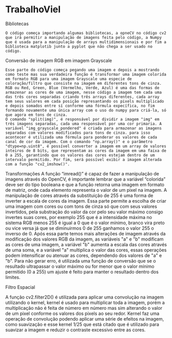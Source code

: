 # TrabalhoViel
Bibliotecas

	O código começa importando algumas bibliotecas, a opneCV no código cv2 que irá permitir a manipulação de imagens feita pelo código, a Numpy que é usada para a manipulação de arrays multidimensionais e por fim a biblioteca matplotib junto a pyplot que não chega a ser usado no código.

Conversão de imagem RGB em imagem Grayscale

	Esse parte do código começa pegando uma imagem e depois a mostrando como teste mas sua verdadeira função é transformar uma imagem colorida em formato RGB para uma imagem Grayscale uma especie de coloração/filtro que consiste na imagem em diferentes tons de cinza. RGB ou Red, Green, Blue (Vermelho, Verde, Azul) é uma das formas de armazenar as cores de uma imagem, nesse código a imagem tem cada uma das três cores separadas criando três arrays diferentes, cada array tem seus valores em cada posição represantando os pixels multiplicado e depois somados entre sí conforme uma fórmula expecífica, no fim formando novamente uma única array com o uso do numpy para criá-la, só que agora em tons de cinza.
	O comando "split(img)", é responsável por dividir a imagem "img" em três imagens separadas, cada uma responsável por uma cor primaria. A variável "img_grayscale_pondered" é criada para armazenar as imagens separadas com valores modificados para tons de cinza. para isso acontecer é utilizada uma fórmula para ponderar os valores de cada canal de cor da imagem. Com o comando "np.array()" e o parâmetro "dtype=np.uint8", é possível converter a imagem em um array de valores inteiros de 8 bits, que representam as cores da imagem em uma faixa de 0 a 255, garantindo que os valores das cores estejam dentro de um intervalo permitido. Por fim, será possível exibir a imagem alterada com a função "cv2_imshow()".

Transformações
	A função “imread()” é capaz de fazer a manipulação de imagens através do OpenCV, é importante lembrar que a variável “colorida” deve ser do tipo booleana e que a função retorna uma imagem em formato de matriz, onde cada elemento representa o valor de um pixel na imagem. A manipulação de cores através da substituição de 255 é uma forma de inverter a escala de cores da imagem. Essa parte permite a escolha de criar uma imagem com cores ou com tons de cinza só que com seus valores invertidos, pela substração do valor da cor pelo seu valor máximo consigo invertes suas cores, por exemplo 255 que é a intensidade máxima no sistema RGB menos 255 é igual a 0 que é o valor mínimo, branco vira preto ou vice versa já que se diminuirmos 0 de 255 ganhamos o valor 255 o inverso de 0.
	 Após essa parte temos mais alterações de imagem através da modificação dos valores RGB da imagem, as variáveis "a" e "b" modificam as cores de uma imagem, a variável "b" aumenta a escala das cores através de uma soma, e a variável "a" multiplica o valor das cores, essas operações podem intensificar ou atenuar as cores, dependendo dos valores de "a" e "b". Para não gerar erro, é utilizada uma função de conversão que  se o resultado ultrapassar o valor máximo ou for menor que o valor mínimo permitido (0 a 255) um ajuste é feito para manter o resultado dentro dos limites.


Filtro Espacial

A função cv2.filter2D() é utilizada para aplicar uma convolução na imagem utilizando o kernel, kernel é usado para multiplicar toda a imagem, porém a multiplicação não é feita de número em número mas sim alterando o valor de um pixel conforme os valores dos pixels ao seu redor. Kernel faz uma operação de convolução podendo aplicar uma série de efeitos na imagem, como suavização e esse kernel 1/25 que está citado que é utilizado para suavizar a imagem e reduzir o contraste excessivo entre as cores. 
